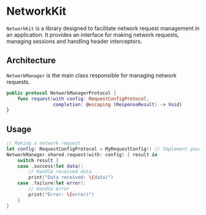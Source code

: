 # NetworkKit

`NetworkKit` is a library designed to facilitate network request management in an application. It provides an interface for making network requests, managing sessions and handling header interceptors.

## Architecture

`NetworkManager` is the main class responsible for managing network requests. 

```swift
public protocol NetworkManagerProtocol {
    func request(with config: RequestConfigProtocol,
                 completion: @escaping (ResponseResult) -> Void)
}
```

## Usage

```swift
// Making a network request
let config: RequestConfigProtocol = MyRequestConfig() // Implement your RequestConfigProtocol
NetworkManager.shared.request(with: config) { result in
    switch result {
    case .success(let data):
        // Handle received data
        print("Data received: \(data)")
    case .failure(let error):
        // Handle error
        print("Error: \(error)")
    }
}
```
